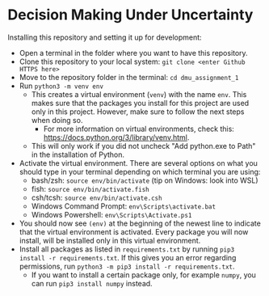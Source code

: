 # Decision Making Under Uncertainty

Installing this repository and setting it up for development:

- Open a terminal in the folder where you want to have this repository.
- Clone this repository to your local system: `git clone <enter Github HTTPS here>`
- Move to the repository folder in the terminal: `cd dmu_assignment_1`
- Run `python3 -m venv env`
  - This creates a virtual environment (`venv`) with the name `env`. This makes sure that the packages you install for this project are used only in this project. However, make sure to follow the next steps when doing so.
    - For more information on virtual environments, check this: https://docs.python.org/3/library/venv.html.
  - This will only work if you did not uncheck "Add python.exe to Path" in the installation of Python.
- Activate the virtual environment. There are several options on what you should type in your terminal depending on which terminal you are using:
  - bash/zsh: `source env/bin/activate` (tip on Windows: look into WSL)
  - fish: `source env/bin/activate.fish`
  - csh/tcsh: `source env/bin/activate.csh`
  - Windows Command Prompt: `env\Scripts\activate.bat`
  - Windows Powershell: `env\Scripts\Activate.ps1`
- You should now see `(env)` at the beginning of the newest line to indicate that the virtual environment is activated. Every package you will now install, will be installed only in this virtual environment.
- Install all packages as listed in `requirements.txt` by running `pip3 install -r requirements.txt`. If this gives you an error regarding permissions, run `python3 -m pip3 install -r requirements.txt`.
  - If you want to install a certain package only, for example `numpy`, you can run `pip3 install numpy` instead.
